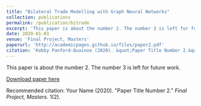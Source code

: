 ```yaml
---
title: "Bilateral Trade Modelling with Graph Neural Networks"
collection: publications
permalink: /publication/bitrade
excerpt: 'This paper is about the number 2. The number 3 is left for future work.'
date: 2020-01-01
venue: 'Final Project, Masters'
paperurl: 'http://academicpages.github.io/files/paper2.pdf'
citation: 'Kobby Panford-Quainoo (2020). &quot;Paper Title Number 2.&quot; <i>Final Project, Masters</i>. 1(2).'
---
```

This paper is about the number 2. The number 3 is left for future work.

[Download paper here](http://academicpages.github.io/files/paper2.pdf)

Recommended citation: Your Name (2020). "Paper Title Number 2." <i>Final Project, Masters</i>. 1(2).

